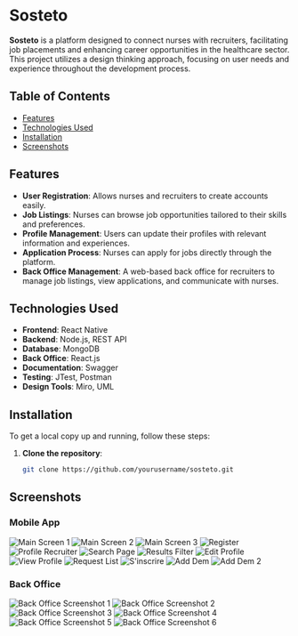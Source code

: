 # Sosteto

**Sosteto** is a platform designed to connect nurses with recruiters, facilitating job placements and enhancing career opportunities in the healthcare sector. This project utilizes a design thinking approach, focusing on user needs and experience throughout the development process.

## Table of Contents

- [Features](#features)
- [Technologies Used](#technologies-used)
- [Installation](#installation)
- [Screenshots](#screenshots)

## Features

- **User Registration**: Allows nurses and recruiters to create accounts easily.
- **Job Listings**: Nurses can browse job opportunities tailored to their skills and preferences.
- **Profile Management**: Users can update their profiles with relevant information and experiences.
- **Application Process**: Nurses can apply for jobs directly through the platform.
- **Back Office Management**: A web-based back office for recruiters to manage job listings, view applications, and communicate with nurses.

## Technologies Used

- **Frontend**: React Native
- **Backend**: Node.js, REST API
- **Database**: MongoDB
- **Back Office**: React.js
- **Documentation**: Swagger
- **Testing**: JTest, Postman
- **Design Tools**: Miro, UML

## Installation

To get a local copy up and running, follow these steps:

1. **Clone the repository**:
   ```bash
   git clone https://github.com/yourusername/sosteto.git

## Screenshots

### Mobile App
![Main Screen 1](screenshoots/mobile/main1.jpg)
![Main Screen 2](screenshoots/mobile/main2.jpg)
![Main Screen 3](screenshoots/mobile/main3.jpg)
![Register](screenshoots/mobile/register.jpg)
![Profile Recruiter](screenshoots/mobile/profilrec.jpg)
![Search Page](screenshoots/mobile/pagerechrcherec.jpg)
![Results Filter](screenshoots/mobile/resultfiltre.jpg)
![Edit Profile](screenshoots/mobile/editprofil.jpg)
![View Profile](screenshoots/mobile/voirProfile.jpg)
![Request List](screenshoots/mobile/listedesdemandes.jpg)
![S'inscrire](screenshoots/mobile/s'inscrire.jpg)
![Add Dem](screenshoots/mobile/ajouterdem.jpg)
![Add Dem 2](screenshoots/mobile/ajouterdem2.jpg)

### Back Office
![Back Office Screenshot 1](./screenshoots/backoffice/4.PNG)
![Back Office Screenshot 2](./screenshoots/backoffice/5.PNG)
![Back Office Screenshot 3](screenshoots/backoffice/6.PNG)
![Back Office Screenshot 4](screenshoots/backoffice/7.PNG)
![Back Office Screenshot 5](screenshoots/backoffice/8.PNG)
![Back Office Screenshot 6](screenshoots/backoffice/9.PNG)
